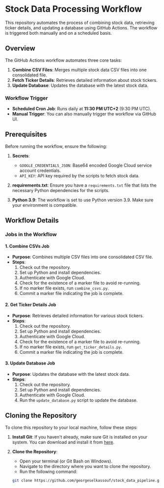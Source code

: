 # Stock Data Processing Workflow

This repository automates the process of combining stock data, retrieving ticker details, and updating a database using GitHub Actions. The workflow is triggered both manually and on a scheduled basis.

## Overview

The GitHub Actions workflow automates three core tasks:

1. **Combine CSV Files**: Merges multiple stock data CSV files into one consolidated file.
2. **Fetch Ticker Details**: Retrieves detailed information about stock tickers.
3. **Update Database**: Updates the database with the latest stock data.

### Workflow Trigger
- **Scheduled Cron Job**: Runs daily at **11:30 PM UTC+2** (9:30 PM UTC).
- **Manual Trigger**: You can also manually trigger the workflow via GitHub UI.

## Prerequisites

Before running the workflow, ensure the following:

1. **Secrets**:
   - `GOOGLE_CREDENTIALS_JSON`: Base64 encoded Google Cloud service account credentials.
   - `API_KEY`: API key required by the scripts to fetch stock data.

2. **requirements.txt**: Ensure you have a `requirements.txt` file that lists the necessary Python dependencies for the scripts.

3. **Python 3.9**: The workflow is set to use Python version 3.9. Make sure your environment is compatible.

## Workflow Details

### Jobs in the Workflow

#### 1. **Combine CSVs Job**
- **Purpose**: Combines multiple CSV files into one consolidated CSV file.
- **Steps**:
  1. Check out the repository.
  2. Set up Python and install dependencies.
  3. Authenticate with Google Cloud.
  4. Check for the existence of a marker file to avoid re-running.
  5. If no marker file exists, run `combine_csvs.py`.
  6. Commit a marker file indicating the job is complete.

#### 2. **Get Ticker Details Job**
- **Purpose**: Retrieves detailed information for various stock tickers.
- **Steps**:
  1. Check out the repository.
  2. Set up Python and install dependencies.
  3. Authenticate with Google Cloud.
  4. Check for the existence of a marker file to avoid re-running.
  5. If no marker file exists, run `get_ticker_details.py`.
  6. Commit a marker file indicating the job is complete.

#### 3. **Update Database Job**
- **Purpose**: Updates the database with the latest stock data.
- **Steps**:
  1. Check out the repository.
  2. Set up Python and install dependencies.
  3. Authenticate with Google Cloud.
  4. Run the `update_database.py` script to update the database.
 
## Cloning the Repository

To clone this repository to your local machine, follow these steps:

1. **Install Git**: If you haven't already, make sure Git is installed on your system. You can download and install it from [here](https://git-scm.com/downloads).

2. **Clone the Repository**:
   - Open your terminal (or Git Bash on Windows).
   - Navigate to the directory where you want to clone the repository.
   - Run the following command:

   ```bash
   git clone https://github.com/georgeselkassouf/stock_data_pipeline.git


